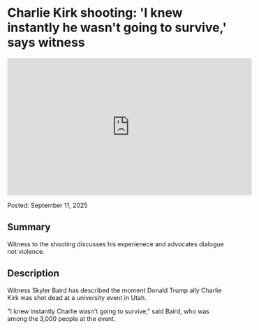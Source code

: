 # Charlie Kirk shooting: 'I knew instantly he wasn't going to survive,' says witness

<iframe frameborder="0" width="560" height="315" src="https://www.youtube.com/embed/jE62NX44-_c" allow="fullscreen"></iframe>

Posted: September 11, 2025

## Summary

Witness to the shooting discusses his experienece and advocates dialogue not violence.

## Description

Witness Skyler Baird has described the moment  Donald Trump ally Charlie Kirk was shot dead at a university event in Utah.

"I knew instantly Charlie wasn't going to survive," said Baird, who was among the 3,000 people at the event. 
